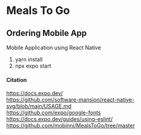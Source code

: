 # Meals To Go 

## Ordering Mobile App

Mobile Application using React Native

1. yarn install
2. npx expo start

#### Citation
https://docs.expo.dev/ <br>
https://github.com/software-mansion/react-native-svg/blob/main/USAGE.md <br>
https://github.com/expo/google-fonts <br>
https://docs.expo.dev/guides/using-eslint/ <br>
https://github.com/mobinni/MealsToGo/tree/master <br>